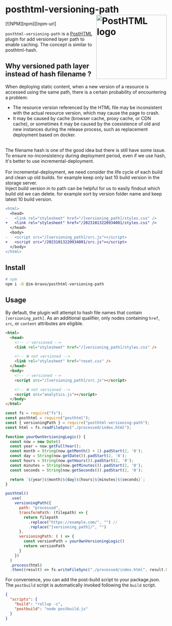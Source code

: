 # posthtml-versioning-path <img align="right" width="220" height="200" title="PostHTML logo" src="http://posthtml.github.io/posthtml/logo.svg">

[![NPM][npm]][npm-url]

`posthtml-versioning-path` is a [PostHTML](https://github.com/posthtml/posthtml) plugin for add versioned layer path to enable caching.
The concept is similar to posthtml-hash.

## Why versioned path layer instead of hash filename ?
When deploying static content, when a new version of a resource is accessed using the same path, there is a certain probability of encountering a problem:<br/>
- The resource version referenced by the HTML file may be inconsistent with the actual resource version, which may cause the page to crash.
- It may be caused by cache (browser cache, proxy cache, or CDN cache), or sometimes it may be caused by the coexistence of old and new instances during the release process, such as replacement deployment based on docker.

<br/>
The filename hash is one of the good idea but there is still have some issue.<br/>
To ensure no-inconsistency during deployment period, even if we use hash, it's better to use incremental-deployment. <br/>
<br/>
For incremental-deployment, we need consider the life cycle of each build and clean up old builds. for example keep only last 10 build version in the storage server.
<br/>
Inject build version in to path can be helpful for us to easily findout which build old we can delete. for example sort by version folder name and keep latest 10 build version.

```diff
<html>
  <head>
-   <link rel="stylesheet" href="/[versioning_path]/styles.css" />
+   <link rel="stylesheet" href="/20231013220934001/styles.css" />
  </head>
  <body>
-   <script src="/[versioning_path]/src.js"></script>
+   <script src="/20231013220934001/src.js"></script>
  </body>
</html>
```

## Install
```bash
# npm
npm i -D @im-bravo/posthtml-versioning-path
```

## Usage
By default, the plugin will attempt to hash file names that contain `[versioning_path]`. As an additional qualifier, only nodes containing `href`, `src`, or `content` attributes are eligible.

```html
<html>
  <head>
    <!-- ✅ versioned -->
    <link rel="stylesheet" href="/[versioning_path]/styles.css" />

    <!-- ❌ not versioned -->
    <link rel="stylesheet" href="reset.css" />
  </head>
  <body>
    <!-- ✅ versioned -->
    <script src="/[versioning_path]/src.js"></script>

    <!-- ❌ not versioned -->
    <script src="analytics.js"></script>
  </body>
</html>
```

```js:postbuild.js
const fs = require("fs");
const posthtml = require("posthtml");
const { versioningPath } = require("posthtml-versioning-path");
const html = fs.readFileSync("./processed/index.html");

function yourOwnVersioningLogic() {
  const now = new Date()
  const year = now.getFullYear();
  const month = String(now.getMonth() + 1).padStart(2, '0');
  const day = String(now.getDate()).padStart(2, '0');
  const hours = String(now.getHours()).padStart(2, '0');
  const minutes = String(now.getMinutes()).padStart(2, '0');
  const seconds = String(now.getSeconds()).padStart(2, '0');

  return `${year}${month}${day}${hours}${minutes}${seconds}`;
}

posthtml()
  .use(
    versioningPath({
      path: "processed",
      transformPath: (filepath) => {
        return filepath
          .replace("https://example.com/", "") // 
          .replace("[versioning_path]/", "")
      },
      versioningPath: ( ) => {
        const versionPath = yourOwnVersioningLogic()
        return versionPath
      }
    })
  )
  .process(html)
  .then((result) => fs.writeFileSync("./processed/index.html", result.html));

```

For convenience, you can add the post-build script to your package.json. The `postbuild` script is automatically invoked following the `build` script.

```json
{
  "scripts": {
    "build": "rollup -c",
    "postbuild": "node postbuild.js"
  }
}
```



